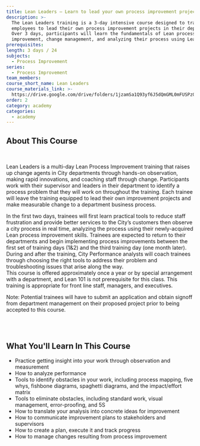 ```yaml
---
title: Lean Leaders – Learn to lead your own process improvement project
description: >-
  The Lean Leaders training is a 3-day intensive course designed to train City
  employees to lead their own process improvement projects in their departments.
  Over 3 days, participants will learn the fundamentals of Lean process
  improvement, change management, and analyzing their process using Lean tools.
prerequisites:
length: 3 days / 24
subjects:
  - Process Improvement
series:
  - Process Improvement
team_members:
course_short_name: Lean Leaders
course_materials_link: >-
  https://drive.google.com/drive/folders/1jzamSa1Q93yf6J5dQmGML0mFUSPzGfsv?usp=sharing
order: 2
category: academy
categories:
  - academy
---
```


## About This Course

&nbsp;

Lean Leaders is a multi-day Lean Process Improvement training that raises up change agents in City departments through hands-on observation, making rapid innovations, and coaching staff through change. Participants work with their supervisor and leaders in their department to identify a process problem that they will work on throughout the training. Each trainee will leave the training equipped to lead their own improvement projects and make measurable change to a department business process.

In the first two days, trainees will first learn practical tools to reduce staff frustration and provide better services to the City’s customers then observe a city process in real time, analyzing the process using their newly-acquired Lean process improvement skills. Trainees are expected to return to their departments and begin implementing process improvements between the first set of training days (1&2) and the third training day (one month later). During and after the training, City Performance analysts will coach trainees through choosing the right tools to address their problem and troubleshooting issues that arise along the way.&nbsp;<br>This course is offered approximately once a year or by special arrangement with a department, and Lean 101 is not prerequisite for this class. This training is appropriate for front line staff, managers, and executives.&nbsp;

Note: Potential trainees will have to submit an application and obtain signoff from department management on their proposed project prior to being accepted to this course.&nbsp;<br>&nbsp;

&nbsp;

## What You'll Learn In This Course

* Practice getting insight into your work through observation and measurement
* How to analyze performance
* Tools to identify obstacles in your work, including process mapping, five whys, fishbone diagrams, spaghetti diagrams, and the impact/effort matrix
* Tools to eliminate obstacles, including standard work, visual management, error-proofing, and 5S
* How to translate your analysis into concrete ideas for improvement
* How to communicate improvement plans to stakeholders and supervisors
* How to create a plan, execute it and track progress
* How to manage changes resulting from process improvement<br>&nbsp;